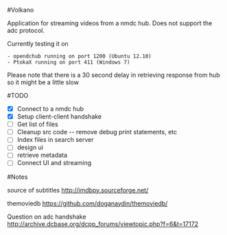 #Volkano

Application for streaming videos from a nmdc hub. Does not support the adc protocol.

Currently testing it on

    - opendchub running on port 1200 (Ubuntu 12.10)
    - PtokaX running on port 411 (Windows 7)
    
Please note that there is a 30 second delay in retrieving response from hub so it might be a little slow

#TODO

- [X] Connect to a nmdc hub
- [X] Setup client-client handshake
- [ ] Get list of files
- [ ] Cleanup src code -- remove debug print statements, etc
- [ ] Index files in search server
- [ ] design ui
- [ ] retrieve metadata
- [ ] Connect UI and streaming

#Notes

source of subtitles http://imdbpy.sourceforge.net/

themoviedb https://github.com/doganaydin/themoviedb/

Question on adc handshake http://archive.dcbase.org/dcpp_forums/viewtopic.php?f=6&t=17172

